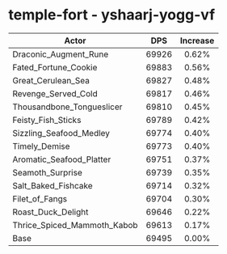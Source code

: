# temple-fort - yshaarj-yogg-vf
| Actor | DPS | Increase |
|---|:---:|:---:|
|Draconic_Augment_Rune|69926|0.62%|
|Fated_Fortune_Cookie|69883|0.56%|
|Great_Cerulean_Sea|69827|0.48%|
|Revenge_Served_Cold|69817|0.46%|
|Thousandbone_Tongueslicer|69810|0.45%|
|Feisty_Fish_Sticks|69789|0.42%|
|Sizzling_Seafood_Medley|69774|0.40%|
|Timely_Demise|69773|0.40%|
|Aromatic_Seafood_Platter|69751|0.37%|
|Seamoth_Surprise|69739|0.35%|
|Salt_Baked_Fishcake|69714|0.32%|
|Filet_of_Fangs|69704|0.30%|
|Roast_Duck_Delight|69646|0.22%|
|Thrice_Spiced_Mammoth_Kabob|69613|0.17%|
|Base|69495|0.00%|
